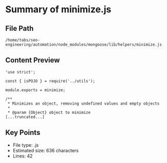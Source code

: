 # Summary of minimize.js
  
## File Path
`/home/tabs/seo-engineering/automation/node_modules/mongoose/lib/helpers/minimize.js`

## Content Preview
```
'use strict';

const { isPOJO } = require('../utils');

module.exports = minimize;

/**
 * Minimizes an object, removing undefined values and empty objects
 *
 * @param {Object} object to minimize
[...truncated...]
```

## Key Points
- File type: .js
- Estimated size: 636 characters
- Lines: 42
